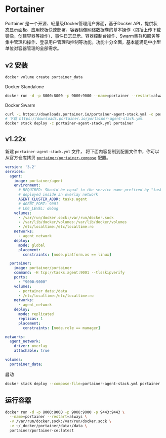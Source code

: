Portainer
===

Portainer 是一个开源、轻量级Docker管理用户界面，基于Docker API，提供状态显示面板、应用模板快速部署、容器镜像网络数据卷的基本操作（包括上传下载镜像，创建容器等操作）、事件日志显示、容器控制台操作、Swarm集群和服务等集中管理和操作、登录用户管理和控制等功能。功能十分全面，基本能满足中小型单位对容器管理的全部需求。

## v2 安装

```bash
docker volume create portainer_data
```

Docker Standalone

```bash
docker run -d -p 8000:8000 -p 9000:9000 --name=portainer --restart=always -v /var/run/docker.sock:/var/run/docker.sock -v portainer_data:/data portainer/portainer-ce
```

Docker Swarm

```bash
curl -L https://downloads.portainer.io/portainer-agent-stack.yml -o portainer-agent-stack.yml
# 下载 https://downloads.portainer.io/portainer-agent-stack.yml
docker stack deploy -c portainer-agent-stack.yml portainer
```

## v1.22x

新建 `portainer-agent-stack.yml` 文件， 将下面内容复制到配置文件中，你可以从官方仓库拷贝 [`portainer/portainer-compose`](https://github.com/portainer/portainer-compose) 配置。

```yml
version: '3.2'
services:
  agent:
    image: portainer/agent
    environment:
      # REQUIRED: Should be equal to the service name prefixed by "tasks." when
      # deployed inside an overlay network
      AGENT_CLUSTER_ADDR: tasks.agent
      # AGENT_PORT: 9001
      # LOG_LEVEL: debug
    volumes:
      - /var/run/docker.sock:/var/run/docker.sock
      - /var/lib/docker/volumes:/var/lib/docker/volumes
      - /etc/localtime:/etc/localtime:ro
    networks:
      - agent_network
    deploy:
      mode: global
      placement:
        constraints: [node.platform.os == linux]

  portainer:
    image: portainer/portainer
    command: -H tcp://tasks.agent:9001 --tlsskipverify
    ports:
      - "9000:9000"
    volumes:
      - portainer_data:/data
      - /etc/localtime:/etc/localtime:ro
    networks:
      - agent_network
    deploy:
      mode: replicated
      replicas: 1
      placement:
        constraints: [node.role == manager]

networks:
  agent_network:
    driver: overlay
    attachable: true

volumes:
  portainer_data:
```

启动

```bash
docker stack deploy --compose-file=portainer-agent-stack.yml portainer
```

## 运行容器

```bash
docker run -d -p 8000:8000 -p 9000:9000 -p 9443:9443 \
  --name=portainer --restart=always \
  -v /var/run/docker.sock:/var/run/docker.sock \
  -v ~/_docker/portainer/data:/data \
  portainer/portainer-ce:latest
```